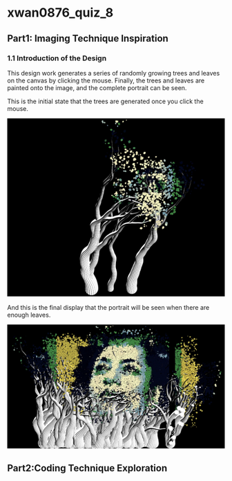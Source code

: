 # xwan0876_quiz_8

## Part1: Imaging Technique Inspiration

### 1.1 Introduction of the Design 
This design work generates a series of randomly growing trees and leaves on the canvas by clicking the mouse. Finally, the trees and leaves are painted onto the image, and the complete portrait can be seen.

This is the initial state that the trees are generated once you click the mouse.

![the image of initial state](readmeImages/initial.jpg)

And this is the final display that the portrait will be seen when there are enough leaves.

![the image of final display](readmeImages/final.jpg)

## Part2:Coding Technique Exploration
